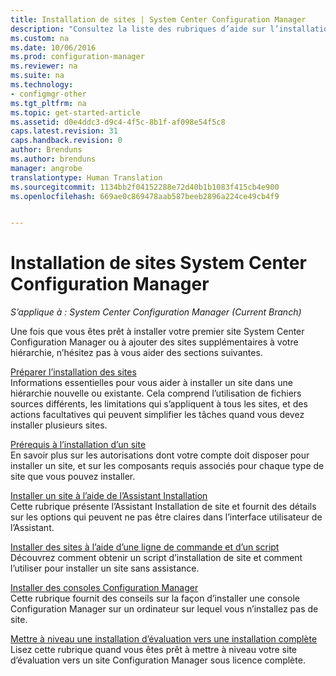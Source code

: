 ```yaml
---
title: Installation de sites | System Center Configuration Manager
description: "Consultez la liste des rubriques d’aide sur l’installation de votre premier site System Center Configuration Manager ou l’ajout de sites à votre hiérarchie."
ms.custom: na
ms.date: 10/06/2016
ms.prod: configuration-manager
ms.reviewer: na
ms.suite: na
ms.technology:
- configmgr-other
ms.tgt_pltfrm: na
ms.topic: get-started-article
ms.assetid: d0e4ddc3-d9c4-4f5c-8b1f-af098e54f5c8
caps.latest.revision: 31
caps.handback.revision: 0
author: Brenduns
ms.author: brenduns
manager: angrobe
translationtype: Human Translation
ms.sourcegitcommit: 1134bb2f04152288e72d40b1b1083f415cb4e900
ms.openlocfilehash: 669ae0c869478aab587beeb2896a224ce49cb4f9


---
```

# <a name="installing-system-center-configuration-manager-sites"></a>Installation de sites System Center Configuration Manager

*S’applique à : System Center Configuration Manager (Current Branch)*


Une fois que vous êtes prêt à installer votre premier site System Center Configuration Manager ou à ajouter des sites supplémentaires à votre hiérarchie, n’hésitez pas à vous aider des sections suivantes.


[Préparer l’installation des sites](../../../../core/servers/deploy/install/prepare-to-install-sites.md)    
Informations essentielles pour vous aider à installer un site dans une hiérarchie nouvelle ou existante. Cela comprend l’utilisation de fichiers sources différents, les limitations qui s’appliquent à tous les sites, et des actions facultatives qui peuvent simplifier les tâches quand vous devez installer plusieurs sites.


[Prérequis à l’installation d’un site](../../../../core/servers/deploy/install/prerequisites-for-installing-sites.md)   
En savoir plus sur les autorisations dont votre compte doit disposer pour installer un site, et sur les composants requis associés pour chaque type de site que vous pouvez installer.


[Installer un site à l’aide de l’Assistant Installation](../../../../core/servers/deploy/install/use-the-setup-wizard-to-install-sites.md)    
Cette rubrique présente l’Assistant Installation de site et fournit des détails sur les options qui peuvent ne pas être claires dans l’interface utilisateur de l’Assistant.  

[Installer des sites à l’aide d’une ligne de commande et d’un script](../../../../core/servers/deploy/install/use-a-command-line-to-install-sites.md)   
Découvrez comment obtenir un script d’installation de site et comment l’utiliser pour installer un site sans assistance.

[Installer des consoles Configuration Manager](../../../../core/servers/deploy/install/install-consoles.md)     
Cette rubrique fournit des conseils sur la façon d’installer une console Configuration Manager sur un ordinateur sur lequel vous n’installez pas de site.

[Mettre à niveau une installation d’évaluation vers une installation complète](../../../../core/servers/deploy/install/upgrade-an-evaluation-install-to-a-full-install.md)   
Lisez cette rubrique quand vous êtes prêt à mettre à niveau votre site d’évaluation vers un site Configuration Manager sous licence complète.



<!--HONumber=Nov16_HO1-->


